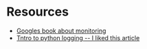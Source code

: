 
# Resources

* [Googles book about monitoring](https://landing.google.com/sre/workbook/chapters/monitoring)
* [Tntro to python logging -- I liked this article](https://www.toptal.com/python/in-depth-python-logging)

